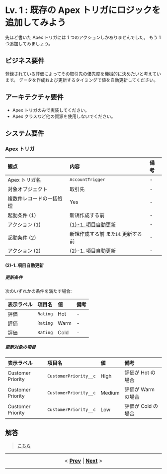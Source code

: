 # Lv. 1 : 既存の Apex トリガにロジックを追加してみよう

先ほど書いた Apex トリガには 1 つのアクションしかありませんでした。
もう 1 つ追加してみましょう。

## ビジネス要件

登録されている評価によってその取引先の優先度を機械的に決めたいと考えています。
データを作成および更新するタイミングで値を自動更新してください。

## アーキテクチャ要件

- Apex トリガのみで実装してください。
- Apex クラスなど他の資源を使用しないでください。

## システム要件

### Apex トリガ

| 観点                     | 内容                                          | 備考 |
| :----------------------- | :-------------------------------------------- | :--- |
| Apex トリガ名            | `AccountTrigger`                              | -    |
| 対象オブジェクト         | 取引先                                        | -    |
| 複数件レコードの一括処理 | Yes                                           | -    |
| 起動条件 (1)             | 新規作成する前                                | -    |
| アクション (1)           | [(1)-1. 項目自動更新](warm-up.md#warm-up-1-1) | -    |
| 起動条件 (2)             | 新規作成する前 または 更新する前              | -    |
| アクション (2)           | (2)-1. 項目自動更新                           | -    |

<a id="level-01-2-1"></a>

#### (2)-1. 項目自動更新

##### 更新条件

次のいずれかの条件を満たす場合:

| 表示ラベル | 項目名   | 値   | 備考 |
| :--------- | :------- | :--- | :--- |
| 評価       | `Rating` | Hot  | -    |
| 評価       | `Rating` | Warm | -    |
| 評価       | `Rating` | Cold | -    |

##### 更新対象の項目

| 表示ラベル        | 項目名                | 値     | 備考               |
| :---------------- | :-------------------- | :----- | :----------------- |
| Customer Priority | `CustomerPriority__c` | High   | 評価が Hot の場合  |
| Customer Priority | `CustomerPriority__c` | Medium | 評価が Warm の場合 |
| Customer Priority | `CustomerPriority__c` | Low    | 評価が Cold の場合 |

## 解答

> [こちら](level-01-answer.md)

---

<div style="text-align:center;font-size:120%;">
  &lt
  <a href="./warm-up-answer.md"><b>Prev</b></a>
  |
  <a href="./level-01-answer.md"><b>Next</b></a>
  &gt
</div>

---
